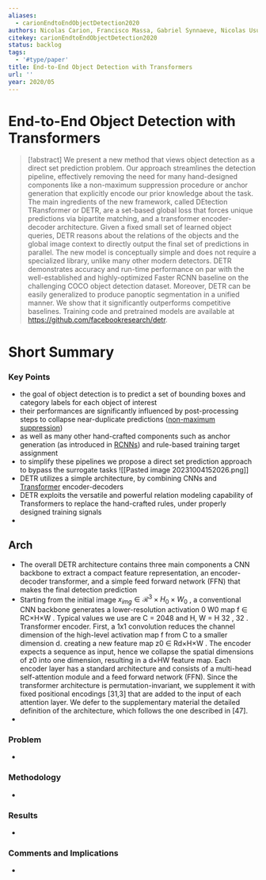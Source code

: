 ```yaml
---
aliases:
  - carionEndtoEndObjectDetection2020
authors: Nicolas Carion, Francisco Massa, Gabriel Synnaeve, Nicolas Usunier, Alexander Kirillov, Sergey Zagoruyko
citekey: carionEndtoEndObjectDetection2020
status: backlog
tags:
  - '#type/paper'
title: End-to-End Object Detection with Transformers
url: ''
year: 2020/05
---
```


# End-to-End Object Detection with Transformers

> \[!abstract\]
> We present a new method that views object detection as a direct set prediction problem. Our approach streamlines the detection pipeline, effectively removing the need for many hand-designed components like a non-maximum suppression procedure or anchor generation that explicitly encode our prior knowledge about the task. The main ingredients of the new framework, called DEtection TRansformer or DETR, are a set-based global loss that forces unique predictions via bipartite matching, and a transformer encoder-decoder architecture. Given a fixed small set of learned object queries, DETR reasons about the relations of the objects and the global image context to directly output the final set of predictions in parallel. The new model is conceptually simple and does not require a specialized library, unlike many other modern detectors. DETR demonstrates accuracy and run-time performance on par with the well-established and highly-optimized Faster RCNN baseline on the challenging COCO object detection dataset. Moreover, DETR can be easily generalized to produce panoptic segmentation in a unified manner. We show that it significantly outperforms competitive baselines. Training code and pretrained models are available at https://github.com/facebookresearch/detr.

# Short Summary

### Key Points

- the goal of object detection is to predict a set of bounding boxes and category labels for each object of interest
- their performances are significantly influenced by post-processing steps to collapse near-duplicate predictions ([non-maximum suppression](non-max-suppresion.md))
- as well as many other hand-crafted components such as anchor generation (as introduced in  [RCNNs](rcnn.md)) and rule-based training target assignment
- to simplify these pipelines we propose a direct set prediction approach to bypass the surrogate tasks
  !\[\[Pasted image 20231004152026.png\]\]
- DETR utilizes a simple architecture, by combining CNNs and [Transformer](1_sources/cv-papers/transformers.md) encoder-decoders
- DETR exploits the versatile and powerful relation modeling capability of Transformers to replace the hand-crafted rules, under properly designed training signals
-

## Arch

- The overall DETR architecture contains three main components a CNN backbone to extract a compact feature representation, an encoder-decoder transformer, and a simple feed forward network (FFN) that makes the final detection prediction
- Starting from the initial image $x_{img} \in \mathcal{R}^3 \times H_0 \times W_0$ , a conventional CNN backbone generates a lower-resolution activation
  0 W0
  map f ∈ RC×H×W . Typical values we use are C = 2048 and H, W = H
  32 , 32 .
  Transformer encoder. First, a 1x1 convolution reduces the channel dimension
  of the high-level activation map f from C to a smaller dimension d. creating a
  new feature map z0 ∈ Rd×H×W . The encoder expects a sequence as input, hence
  we collapse the spatial dimensions of z0 into one dimension, resulting in a d×HW
  feature map. Each encoder layer has a standard architecture and consists of a
  multi-head self-attention module and a feed forward network (FFN). Since the
  transformer architecture is permutation-invariant, we supplement it with fixed
  positional encodings \[31,3\] that are added to the input of each attention layer. We
  defer to the supplementary material the detailed definition of the architecture,
  which follows the one described in \[47\].
-

### Problem

-

### Methodology

-

### Results

-

### Comments and Implications

-
